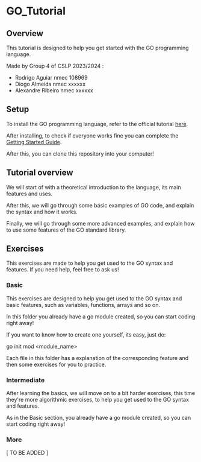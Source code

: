 # GO_Tutorial

## Overview

This tutorial is designed to help you get started with the GO programming language.

Made by Group 4 of CSLP 2023/2024 :

- Rodrigo Aguiar nmec 108969
- Diogo Almeida nmec xxxxxx
- Alexandre Ribeiro nmec xxxxxx

## Setup 

To install the GO programming language, refer to the official tutorial [here](https://go.dev/doc/install).

After installing, to check if everyone works fine you can complete the [Getting Started Guide](https://go.dev/doc/tutorial/getting-started).

After this, you can clone this repository into your computer!

## Tutorial overview

We will start of with a theoretical introduction to the language, its main features and uses.

After this, we will go through some basic examples of GO code, and explain the syntax and how it works.

Finally, we will go through some more advanced examples, and explain how to use some features of the GO standard library.

## Exercises

This exercises are made to help you get used to the GO syntax and features.
If you need help, feel free to ask us!

### Basic

This exercises are designed to help you get used to the GO syntax and basic features, such as variables, functions, arrays and so on.

In this folder you already have a go module created, so you can start coding right away!

If you want to know how to create one yourself, its easy, just do:

go init mod <module_name>

Each file in this folder has a explanation of the corresponding feature and then some exercises for you to practice.

### Intermediate

After learning the basics, we will move on to a bit harder exercises, this time they're more algorithmic exercises, to help you get used to the GO syntax and features.

As in the Basic section, you already have a go module created, so you can start coding right away!


### More 

[ TO BE ADDED ]





